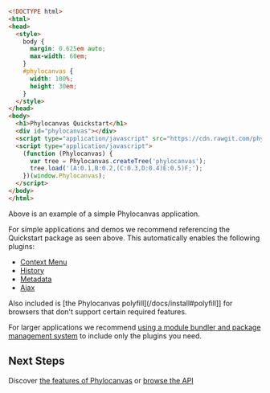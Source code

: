 ```html
<!DOCTYPE html>
<html>
<head>
  <style>
    body {
      margin: 0.625em auto;
      max-width: 60em;
    }
    #phylocanvas {
      width: 100%;
      height: 30em;
    }
  </style>
</head>
<body>
  <h1>Phylocanvas Quickstart</h1>
  <div id="phylocanvas"></div>
  <script type="application/javascript" src="https://cdn.rawgit.com/phylocanvas/phylocanvas-quickstart/v2.3.0/phylocanvas-quickstart.js"></script>
  <script type="application/javascript">
    (function (Phylocanvas) {
      var tree = Phylocanvas.createTree('phylocanvas');
      tree.load('(A:0.1,B:0.2,(C:0.3,D:0.4)E:0.5)F;');
    })(window.Phylocanvas);
  </script>
</body>
</html>
```
Above is an example of a simple Phylocanvas application.

For simple applications and demos we recommend referencing the Quickstart package as seen above. This automatically enables the following plugins:

* [Context Menu](https://github.com/phylocanvas/phylocanvas-plugin-context-menu)
* [History](https://github.com/phylocanvas/phylocanvas-plugin-history)
* [Metadata](https://github.com/phylocanvas/phylocanvas-plugin-metadata)
* [Ajax](https://github.com/phylocanvas/phylocanvas-plugin-ajax)

Also included is [the Phylocanvas polyfill](/docs/install#polyfill]] for browsers that don't support certain required features.

For larger applications we recommend [using a module bundler and package management system](/install) to include only the plugins you need.

## Next Steps

Discover [the features of Phylocanvas](/docs/features) or [browse the API](/docs/api)
